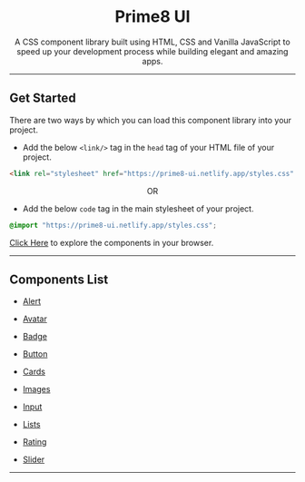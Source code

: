 <h1 align="center" font-weight: bold">Prime8 UI</h1>


<p align="center"> A CSS component library built using HTML, CSS and Vanilla JavaScript to speed up your development process while building elegant and amazing apps. </p>

---

## Get Started
There are two ways by which you can load this component library into your project.
- Add the below `<link/>` tag in the `head` tag of your HTML file of your project.

```html
<link rel="stylesheet" href="https://prime8-ui.netlify.app/styles.css" />
```
<p align="center">OR</p>

- Add the below `code` tag in the main stylesheet of your project.
```css
@import "https://prime8-ui.netlify.app/styles.css";
```

[Click Here](https://prime8-ui.netlify.app/components/alerts/alerts) to explore the components in your browser.

---

## Components List

- [Alert](https://prime8-ui.netlify.app/components/alerts/alerts)

- [Avatar](https://prime8-ui.netlify.app/components/avatar/avatar)

- [Badge](https://prime8-ui.netlify.app/components/badge/badge)

- [Button](https://prime8-ui.netlify.app/components/buttons/button)

- [Cards](https://prime8-ui.netlify.app/components/cards/cards)

- [Images](https://prime8-ui.netlify.app/components/images/images)

- [Input](https://prime8-ui.netlify.app/components/input/input)

- [Lists](https://prime8-ui.netlify.app/components/lists/lists)

- [Rating](https://prime8-ui.netlify.app/components/rating/rating)

- [Slider](https://prime8-ui.netlify.app/components/slider/slider)

---